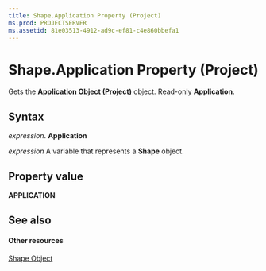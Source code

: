 ```yaml
---
title: Shape.Application Property (Project)
ms.prod: PROJECTSERVER
ms.assetid: 81e03513-4912-ad9c-ef81-c4e860bbefa1
---
```



# Shape.Application Property (Project)
Gets the  **[Application Object (Project)](application-object-project.md)** object. Read-only **Application**.

## Syntax

 _expression_. **Application**

 _expression_ A variable that represents a **Shape** object.


## Property value

 **APPLICATION**


## See also


#### Other resources


[Shape Object](shape-object-project.md)
